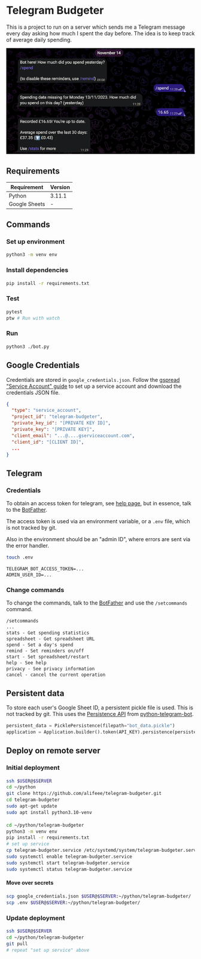 # Telegram Budgeter

This is a project to run on a server which sends me a Telegram message every day asking how much I spent the day before. The idea is to keep track of average daily spending.

![Chat with "Bank Bot": "How much did you spend yesterday?" - "12.98" - "New average: 19.45"](images/conversation.png)

## Requirements

| Requirement | Version |
| ----------- | ------- |
| Python      | 3.11.1  |
| Google Sheets | - |

## Commands

### Set up environment

```bash
python3 -m venv env
```

### Install dependencies

```bash
pip install -r requirements.txt
```

### Test

```bash
pytest
ptw # Run with watch
```

### Run

```bash
python3 ./bot.py
```

## Google Credentials

Credentials are stored in `google_credentials.json`. Follow the [gspread "Service Account" guide][gspread-guide] to set up a service account and download the credentials JSON file.

```json
{
  "type": "service_account",
  "project_id": "telegram-budgeter",
  "private_key_id": "[PRIVATE KEY ID]",
  "private_key": "[PRIVATE KEY]",
  "client_email": "...@....gserviceaccount.com",
  "client_id": "[CLIENT ID]",
  ...
}
```

[gspread-guide]: https://docs.gspread.org/en/latest/oauth2.html#for-bots-using-service-account

## Telegram

### Credentials

To obtain an access token for telegram, see [help page](https://github.com/python-telegram-bot/python-telegram-bot/wiki/Introduction-to-the-API), but in essence, talk to the [BotFather](https://t.me/botfather).

The access token is used via an environment variable, or a `.env` file, which is not tracked by git.

Also in the environment should be an "admin ID", where errors are sent via the error handler.

```bash
touch .env
```

```.env
TELEGRAM_BOT_ACCESS_TOKEN=...
ADMIN_USER_ID=...
```

### Change commands

To change the commands, talk to the [BotFather](https://t.me/botfather) and use the `/setcommands` command.

```text
/setcommands
...
stats - Get spending statistics
spreadsheet - Get spreadsheet URL
spend - Set a day's spend
remind - Set reminders on/off
start - Set spreadsheet/restart
help - See help
privacy - See privacy information
cancel - cancel the current operation
```

## Persistent data

To store each user's Google Sheet ID, a persistent pickle file is used. This is not tracked by git. This uses the [Persistence API](https://github.com/python-telegram-bot/python-telegram-bot/wiki/Making-your-bot-persistent) from [python-telegram-bot][ptb].

[ptb]: https://github.com/python-telegram-bot/python-telegram-bot/

```python
persistent_data = PicklePersistence(filepath="bot_data.pickle")
application = Application.builder().token(API_KEY).persistence(persistent_data).build()
```

## Deploy on remote server

### Initial deployment

```bash
ssh $USER@$SERVER
cd ~/python
git clone https://github.com/alifeee/telegram-budgeter.git
cd telegram-budgeter
sudo apt-get update
sudo apt install python3.10-venv

cd ~/python/telegram-budgeter
python3 -m venv env
pip install -r requirements.txt
# set up service
cp telegram-budgeter.service /etc/systemd/system/telegram-budgeter.service
sudo systemctl enable telegram-budgeter.service
sudo systemctl start telegram-budgeter.service
sudo systemctl status telegram-budgeter.service
```

#### Move over secrets

```bash
scp google_credentials.json $USER@$SERVER:~/python/telegram-budgeter/
scp .env $USER@$SERVER:~/python/telegram-budgeter/
```

### Update deployment

```bash
ssh $USER@$SERVER
cd ~/python/telegram-budgeter
git pull
# repeat "set up service" above
```
